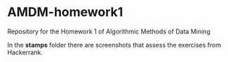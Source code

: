 # AMDM-homework1
Repository for the Homework 1 of Algorithmic Methods of Data Mining

In the **stamps** folder there are screenshots that assess the exercises from Hackerrank.
